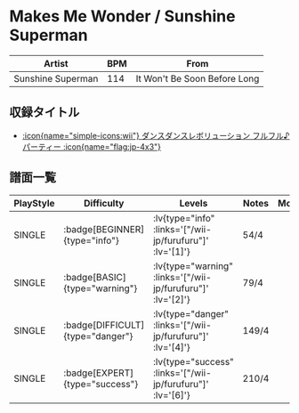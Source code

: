 # Makes Me Wonder / Sunshine Superman

|Artist|BPM|From|
|------|---|----|
|Sunshine Superman|114|It Won't Be Soon Before Long|

## 収録タイトル

- [ :icon{name="simple-icons:wii"} ダンスダンスレボリューション フルフル♪パーティー :icon{name="flag:jp-4x3"} ](/wii-jp/furufuru)

## 譜面一覧

|PlayStyle|Difficulty|Levels|Notes|Movie|
|---------|----------|------|-----|-----|
|SINGLE| :badge[BEGINNER]{type="info"} | :lv{type="info" :links='["/wii-jp/furufuru"]' :lv='[1]'} |54/4||
|SINGLE| :badge[BASIC]{type="warning"} | :lv{type="warning" :links='["/wii-jp/furufuru"]' :lv='[2]'} |79/4||
|SINGLE| :badge[DIFFICULT]{type="danger"} | :lv{type="danger" :links='["/wii-jp/furufuru"]' :lv='[4]'} |149/4||
|SINGLE| :badge[EXPERT]{type="success"} | :lv{type="success" :links='["/wii-jp/furufuru"]' :lv='[6]'} |210/4||
